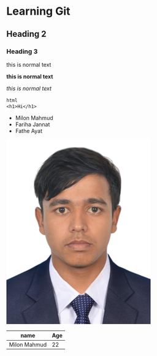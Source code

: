 # Learning Git

## Heading 2

### Heading 3

this is normal text

**this is normal text**

_this is normal text_

```
html
<h1>Hi</h1>

```
- Milon Mahmud
- Fariha Jannat
- Fathe Ayat

![Milon_Mahmud](images/Milon.png)

| name | Age |
|-------|-----|
| Milon Mahmud | 22 |

